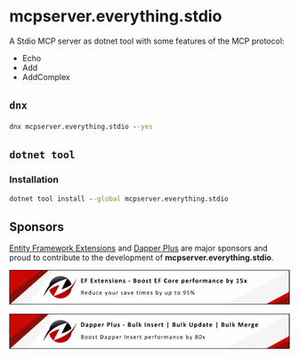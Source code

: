 ﻿# mcpserver.everything.stdio
A Stdio MCP server as dotnet tool with some features of the MCP protocol: 
- Echo
- Add
- AddComplex

## `dnx`
``` cmd
dnx mcpserver.everything.stdio --yes
```

## `dotnet tool`
### Installation
``` cmd
dotnet tool install --global mcpserver.everything.stdio
```

## Sponsors

[Entity Framework Extensions](https://entityframework-extensions.net/?utm_source=StefH) and [Dapper Plus](https://dapper-plus.net/?utm_source=StefH) are major sponsors and proud to contribute to the development of **mcpserver.everything.stdio**.

[![Entity Framework Extensions](https://raw.githubusercontent.com/StefH/resources/main/sponsor/entity-framework-extensions-sponsor.png)](https://entityframework-extensions.net/bulk-insert?utm_source=StefH)

[![Dapper Plus](https://raw.githubusercontent.com/StefH/resources/main/sponsor/dapper-plus-sponsor.png)](https://dapper-plus.net/bulk-insert?utm_source=StefH)